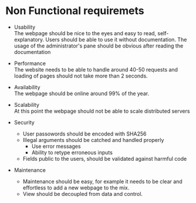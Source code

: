 # Non Functional requiremets

 * Usability  
    The webpage should be nice to the eyes and easy to read, self-explanatory.
    Users should be able to use it without documentation.
    The usage of the administrator's pane should be obvious after reading the documentation

 * Performance  
    The website needs to be able to handle around 40-50 requests and loading of pages should not take more than 2 seconds.
 * Availability  
    The webpage should be online around 99% of the year.

 * Scalability  
    At this point the webpage should not be able to scale distributed servers

 * Security
    * User passowords should be encoded with SHA256
    * Illegal arguments should be catched and handled properly
      * Use error messages
      * Ability to retype erroneous inputs
    * Fields public to the users, should be validated against harmful code  
 * Maintenance  
     * Maintenance should be easy, for example it needs to be clear and effortless to add a new webpage to the mix.
     * View should be decoupled from data and control.
